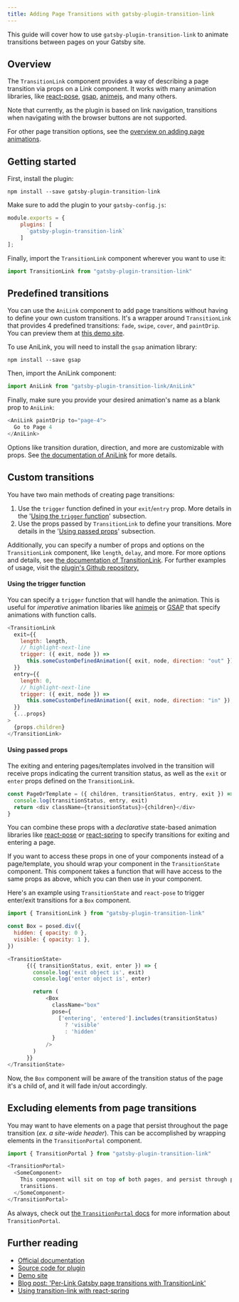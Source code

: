 ```yaml
---
title: Adding Page Transitions with gatsby-plugin-transition-link
---
```


This guide will cover how to use `gatsby-plugin-transition-link` to animate transitions between pages on your Gatsby site.

## Overview

The `TransitionLink` component provides a way of describing a page transition via props on a Link component. It works with many animation libraries, like [react-pose](https://popmotion.io/pose/), [gsap](https://greensock.com/), [animejs](https://animejs.com/), and many others.

Note that currently, as the plugin is based on link navigation, transitions when navigating with the browser buttons are not supported.

For other page transition options, see the [overview on adding page animations](/docs/adding-page-transitions).

## Getting started

First, install the plugin:

```shell
npm install --save gatsby-plugin-transition-link
```

Make sure to add the plugin to your `gatsby-config.js`:

```javascript:title=gatsby-config.js
module.exports = {
    plugins: [
      `gatsby-plugin-transition-link`
    ]
];
```

Finally, import the `TransitionLink` component wherever you want to use it:

```javascript
import TransitionLink from "gatsby-plugin-transition-link"
```

## Predefined transitions

You can use the `AniLink` component to add page transitions without having to define your own custom transitions. It's a wrapper around `TransitionLink` that provides 4 predefined transitions: `fade`, `swipe`, `cover`, and `paintDrip`. You can preview them at [this demo site](https://gatsby-plugin-transition-link.netlify.com/).

To use AniLink, you will need to install the `gsap` animation library:

```shell
npm install --save gsap
```

Then, import the AniLink component:

```javascript
import AniLink from "gatsby-plugin-transition-link/AniLink"
```

Finally, make sure you provide your desired animation's name as a blank prop to `AniLink`:

```javascript
<AniLink paintDrip to="page-4">
  Go to Page 4
</AniLink>
```

Options like transition duration, direction, and more are customizable with props. See [the documentation of AniLink](https://transitionlink.tylerbarnes.ca/docs/anilink/) for more details.

## Custom transitions

You have two main methods of creating page transitions:

1. Use the `trigger` function defined in your `exit`/`entry` prop. More details in the '[Using the `trigger` function](#using-the-trigger-function)' subsection.
2. Use the props passed by `TransitionLink` to define your transitions. More details in the '[Using passed props](#using-passed-props)' subsection.

Additionally, you can specify a number of props and options on the `TransitionLink` component, like `length`, `delay`, and more. For more options and details, see [the documentation of TransitionLink](https://transitionlink.tylerbarnes.ca/docs/transitionlink/). For further examples of usage, visit the [plugin's Github repository.](https://github.com/TylerBarnes/gatsby-plugin-transition-link)

#### Using the trigger function

You can specify a `trigger` function that will handle the animation. This is useful for _imperative_ animation libaries like [animejs](https://animejs.com/) or [GSAP](https://greensock.com/gsap) that specify animations with function calls.

```javascript
<TransitionLink
  exit={{
    length: length,
    // highlight-next-line
    trigger: ({ exit, node }) =>
      this.someCustomDefinedAnimation({ exit, node, direction: "out" }),
  }}
  entry={{
    length: 0,
    // highlight-next-line
    trigger: ({ exit, node }) =>
      this.someCustomDefinedAnimation({ exit, node, direction: "in" }),
  }}
  {...props}
>
  {props.children}
</TransitionLink>
```

#### Using passed props

The exiting and entering pages/templates involved in the transition will receive props indicating the current transition status, as well as the `exit` or `enter` props defined on the `TransitionLink`.

```javascript
const PageOrTemplate = ({ children, transitionStatus, entry, exit }) => {
  console.log(transitionStatus, entry, exit)
  return <div className={transitionStatus}>{children}</div>
}
```

You can combine these props with a _declarative_ state-based animation libraries like [react-pose](https://popmotion.io/pose/) or [react-spring](http://react-spring.surge.sh/) to specify transitions for exiting and entering a page.

If you want to access these props in one of your components instead of a page/template, you should wrap your component in the `TransitionState` component. This component takes a function that will have access to the same props as above, which you can then use in your component.

Here's an example using `TransitionState` and `react-pose` to trigger enter/exit transitions for a `Box` component.

```javascript
import { TransitionLink } from "gatsby-plugin-transition-link"

const Box = posed.div({
  hidden: { opacity: 0 },
  visible: { opacity: 1 },
})

<TransitionState>
      {({ transitionStatus, exit, enter }) => {
        console.log('exit object is', exit)
        console.log('enter object is', enter)

        return (
            <Box
              className="box"
              pose={
                ['entering', 'entered'].includes(transitionStatus)
                  ? 'visible'
                  : 'hidden'
              }
            />
        )
      }}
</TransitionState>
```

Now, the `Box` component will be aware of the transition status of the page it's a child of, and it will fade in/out accordingly.

## Excluding elements from page transitions

You may want to have elements on a page that persist throughout the page transition (_ex. a site-wide header_). This can be accomplished by wrapping elements in the `TransitionPortal` component.

```javascript
import { TransitionPortal } from "gatsby-plugin-transition-link"
```

```javascript
<TransitionPortal>
  <SomeComponent>
    This component will sit on top of both pages, and persist through page
    transitions.
  </SomeComponent>
</TransitionPortal>
```

As always, check out [the `TransitionPortal` docs](https://transitionlink.tylerbarnes.ca/docs/transitionportal/) for more information about `TransitionPortal`.

## Further reading

- [Official documentation](https://transitionlink.tylerbarnes.ca/docs/)
- [Source code for plugin](https://github.com/TylerBarnes/gatsby-plugin-transition-link)
- [Demo site](https://gatsby-plugin-transition-link.netlify.com/)
- [Blog post: 'Per-Link Gatsby page transitions with TransitionLink'](/blog/2018-12-04-per-link-gatsby-page-transitions-with-transitionlink/)
- [Using transition-link with react-spring](https://github.com/TylerBarnes/gatsby-plugin-transition-link/issues/34)
